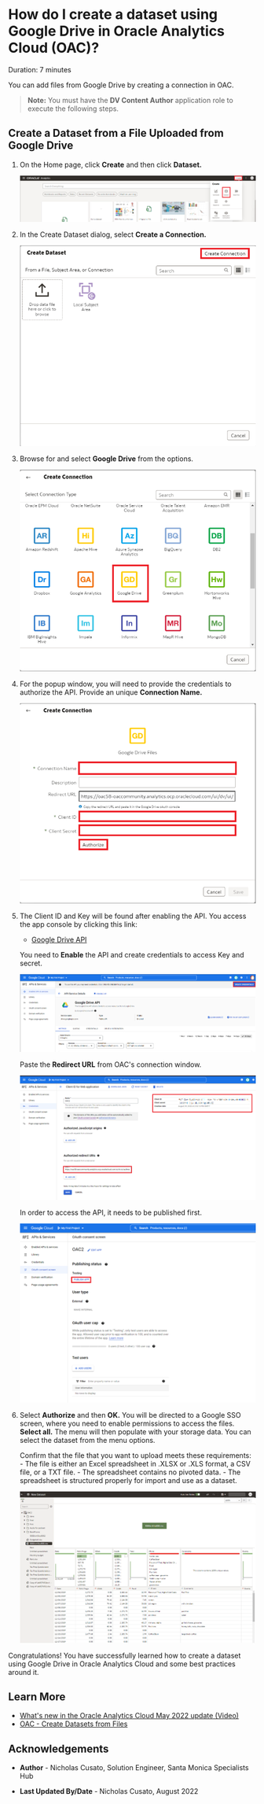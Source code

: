 # How do I create a dataset using Google Drive in Oracle Analytics Cloud (OAC)?
Duration: 7 minutes

You can add files from Google Drive by creating a connection in OAC.

>**Note:** You must have the **DV Content Author** application role to execute the following steps.

## Create a Dataset from a File Uploaded from Google Drive

1. On the Home page, click **Create** and then click **Dataset.**

    ![Create Best Visualization to populate image](images/create-dataset.png)

2. In the Create Dataset dialog, select **Create a Connection.**

    ![Select statistics for clusters or outliers](images/create-connection.png)

3. Browse for and select **Google Drive** from the options. 

    ![Select Google Drive from Options](images/select-google.png)

4. For the popup window, you will need to provide the credentials to authorize the API. Provide an unique **Connection Name.**

    ![Select statistics for clusters or outliers](images/drive-connection.png)

5. The Client ID and Key will be found after enabling the API. You access the app console by clicking this link: 
    - [Google Drive API](https://console.cloud.google.com/apis/library/drive.googleapis.com?project=buoyant-planet-241022)

    You need to **Enable** the API and create credentials to access Key and secret.

    ![Google Drive API](images/drive-api.png)

    Paste the **Redirect URL** from OAC's connection window.

    ![Google Drive Redirect URIs](images/drive-redirect-url.png)

    In order to access the API, it needs to be published first.

    ![Google Drive publish app](images/publish-app.png)
  
6. Select **Authorize** and then **OK.** You will be directed to a Google SSO screen, where you need to enable permissions to access the files. **Select all.** The menu will then populate with your storage data. You can select the dataset from the menu options.

    Confirm that the file that you want to upload meets these requirements:
        - The file is either an Excel spreadsheet in .XLSX or .XLS format, a CSV file, or a TXT file.
        - The spreadsheet contains no pivoted data.
        - The spreadsheet is structured properly for import and use as a dataset. 

    ![OAC datasets from drive](images/drive-updated.png)

Congratulations! You have successfully learned how to create a dataset using Google Drive in Oracle Analytics Cloud and some best practices around it.

## Learn More

* [What's new in the Oracle Analytics Cloud May 2022 update (Video)](https://www.youtube.com/watch?v=K3YaJlmfSpM)
* [OAC - Create Datasets from Files](https://docs.oracle.com/en/cloud/paas/analytics-cloud/acubi/create-dataset-files.html#GUID-04CF3C71-DE49-4D6C-971E-6EAFDBB92D82)

## Acknowledgements

* **Author** - Nicholas Cusato, Solution Engineer, Santa Monica Specialists Hub

* **Last Updated By/Date** - Nicholas Cusato, August 2022
